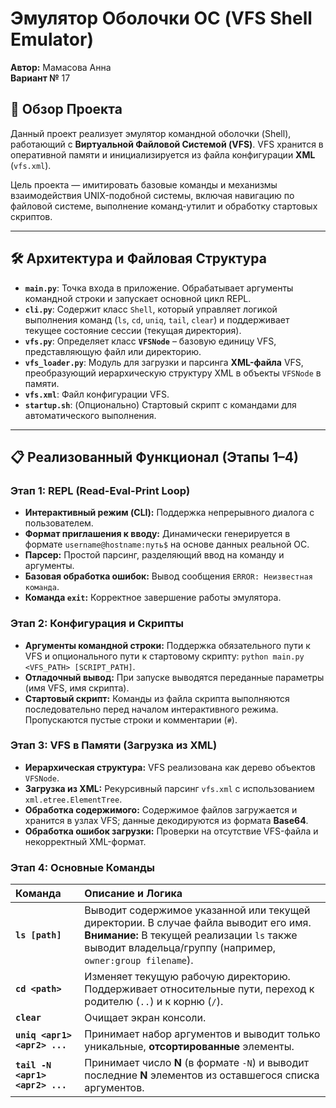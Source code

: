 <h1>Эмулятор Оболочки ОС (VFS Shell Emulator)</h1>

**Автор:** Мамасова Анна
<br>
**Вариант №** 17


## 🚀 Обзор Проекта

Данный проект реализует эмулятор командной оболочки (Shell), работающий с **Виртуальной Файловой Системой (VFS)**. VFS хранится в оперативной памяти и инициализируется из файла конфигурации **XML** (`vfs.xml`).

Цель проекта — имитировать базовые команды и механизмы взаимодействия UNIX-подобной системы, включая навигацию по файловой системе, выполнение команд-утилит и обработку стартовых скриптов.

---

## 🛠️ Архитектура и Файловая Структура

* **`main.py`**: Точка входа в приложение. Обрабатывает аргументы командной строки и запускает основной цикл REPL.
* **`cli.py`**: Содержит класс `Shell`, который управляет логикой выполнения команд (`ls`, `cd`, `uniq`, `tail`, `clear`) и поддерживает текущее состояние сессии (текущая директория).
* **`vfs.py`**: Определяет класс **`VFSNode`** – базовую единицу VFS, представляющую файл или директорию.
* **`vfs_loader.py`**: Модуль для загрузки и парсинга **XML-файла** VFS, преобразующий иерархическую структуру XML в объекты `VFSNode` в памяти.
* **`vfs.xml`**: Файл конфигурации VFS.
* **`startup.sh`**: (Опционально) Стартовый скрипт с командами для автоматического выполнения.

---

## 📋 Реализованный Функционал (Этапы 1–4)

### Этап 1: REPL (Read-Eval-Print Loop)

* **Интерактивный режим (CLI):** Поддержка непрерывного диалога с пользователем.
* **Формат приглашения к вводу:** Динамически генерируется в формате `username@hostname:путь$` на основе данных реальной ОС.
* **Парсер:** Простой парсинг, разделяющий ввод на команду и аргументы.
* **Базовая обработка ошибок:** Вывод сообщения `ERROR: Неизвестная команда`.
* **Команда `exit`:** Корректное завершение работы эмулятора.

### Этап 2: Конфигурация и Скрипты

* **Аргументы командной строки:** Поддержка обязательного пути к VFS и опционального пути к стартовому скрипту: `python main.py <VFS_PATH> [SCRIPT_PATH]`.
* **Отладочный вывод:** При запуске выводятся переданные параметры (имя VFS, имя скрипта).
* **Стартовый скрипт:** Команды из файла скрипта выполняются последовательно перед началом интерактивного режима. Пропускаются пустые строки и комментарии (`#`).

### Этап 3: VFS в Памяти (Загрузка из XML)

* **Иерархическая структура:** VFS реализована как дерево объектов `VFSNode`.
* **Загрузка из XML:** Рекурсивный парсинг `vfs.xml` с использованием `xml.etree.ElementTree`.
* **Обработка содержимого:** Содержимое файлов загружается и хранится в узлах VFS; данные декодируются из формата **Base64**.
* **Обработка ошибок загрузки:** Проверки на отсутствие VFS-файла и некорректный XML-формат.

### Этап 4: Основные Команды

| Команда | Описание и Логика |
| :--- | :--- |
| **`ls [path]`** | Выводит содержимое указанной или текущей директории. В случае файла выводит его имя. **Внимание:** В текущей реализации `ls` также выводит владельца/группу (например, `owner:group filename`). |
| **`cd <path>`** | Изменяет текущую рабочую директорию. Поддерживает относительные пути, переход к родителю (`..`) и к корню (`/`). |
| **`clear`** | Очищает экран консоли. |
| **`uniq <арг1> <арг2> ...`** | Принимает набор аргументов и выводит только уникальные, **отсортированные** элементы. |
| **`tail -N <арг1> <арг2> ...`** | Принимает число **N** (в формате `-N`) и выводит последние **N** элементов из оставшегося списка аргументов. |
